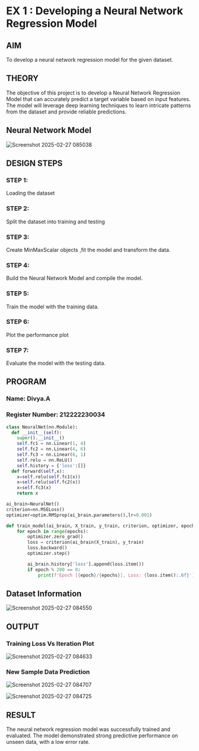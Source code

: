 # EX 1 : Developing a Neural Network Regression Model

## AIM

To develop a neural network regression model for the given dataset.

## THEORY

The objective of this project is to develop a Neural Network Regression Model that can accurately predict a target variable based on input features. The model will leverage deep learning techniques to learn intricate patterns from the dataset and provide reliable predictions.

## Neural Network Model

![Screenshot 2025-02-27 085038](https://github.com/user-attachments/assets/8a23e8ff-cc3a-4c27-bd03-286d2c0c9d9e)


## DESIGN STEPS

### STEP 1:

Loading the dataset

### STEP 2:

Split the dataset into training and testing

### STEP 3:

Create MinMaxScalar objects ,fit the model and transform the data.

### STEP 4:

Build the Neural Network Model and compile the model.

### STEP 5:

Train the model with the training data.

### STEP 6:

Plot the performance plot

### STEP 7:

Evaluate the model with the testing data.

## PROGRAM
### Name: Divya.A
### Register Number: 212222230034
```python
class NeuralNet(nn.Module):
  def __init__(self):
    super().__init__()
    self.fc1 = nn.Linear(1, 4)
    self.fc2 = nn.Linear(4, 6)
    self.fc3 = nn.Linear(6, 1)
    self.relu = nn.ReLU()
    self.history = {'loss':[]}
  def forward(self,x):
    x=self.relu(self.fc1(x))
    x=self.relu(self.fc2(x))
    x=self.fc3(x)
    return x

ai_brain=NeuralNet()
criterion=nn.MSELoss()
optimizer=optim.RMSprop(ai_brain.parameters(),lr=0.001)

def train_model(ai_brain, X_train, y_train, criterion, optimizer, epochs=2000):
    for epoch in range(epochs):
        optimizer.zero_grad()
        loss = criterion(ai_brain(X_train), y_train)
        loss.backward()
        optimizer.step()

        ai_brain.history['loss'].append(loss.item())
        if epoch % 200 == 0:
            print(f'Epoch [{epoch}/{epochs}], Loss: {loss.item():.6f}')
```
## Dataset Information
![Screenshot 2025-02-27 084550](https://github.com/user-attachments/assets/57977aa3-ad27-4bf4-afc5-fc89d3f1ad1e)

## OUTPUT

### Training Loss Vs Iteration Plot
![Screenshot 2025-02-27 084633](https://github.com/user-attachments/assets/dbb0e281-d351-492d-b5d4-0e517a4d57cb)


### New Sample Data Prediction
![Screenshot 2025-02-27 084707](https://github.com/user-attachments/assets/da08c827-084b-4b64-85be-ea4fb60af556)

![Screenshot 2025-02-27 084725](https://github.com/user-attachments/assets/a75e6136-4c3b-43df-bd8c-ca92840789c0)

## RESULT
The neural network regression model was successfully trained and evaluated. The model demonstrated strong predictive performance on unseen data, with a low error rate.
